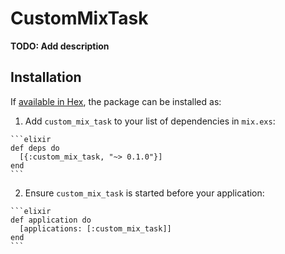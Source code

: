 # CustomMixTask

**TODO: Add description**

## Installation

If [available in Hex](https://hex.pm/docs/publish), the package can be installed as:

  1. Add `custom_mix_task` to your list of dependencies in `mix.exs`:

    ```elixir
    def deps do
      [{:custom_mix_task, "~> 0.1.0"}]
    end
    ```

  2. Ensure `custom_mix_task` is started before your application:

    ```elixir
    def application do
      [applications: [:custom_mix_task]]
    end
    ```

